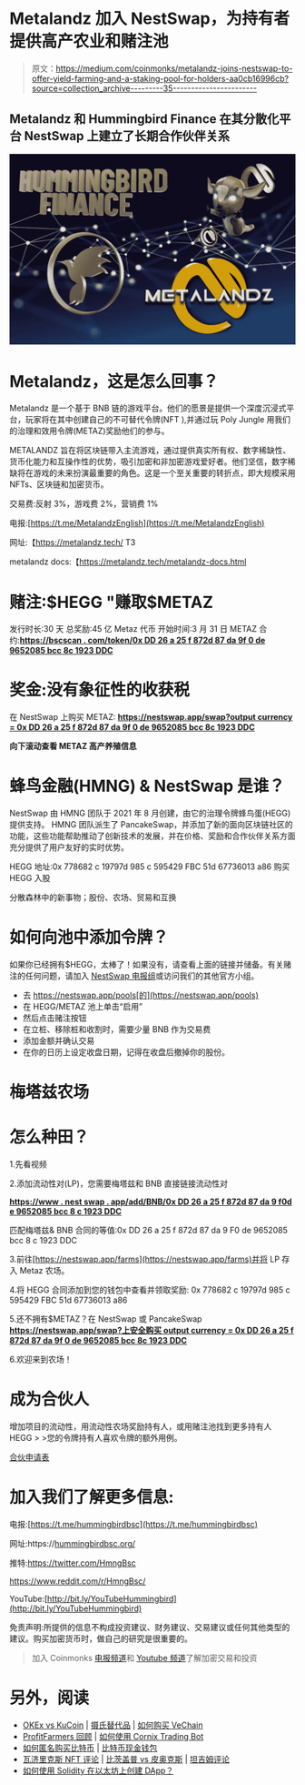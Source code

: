 # Metalandz 加入 NestSwap，为持有者提供高产农业和赌注池

> 原文：<https://medium.com/coinmonks/metalandz-joins-nestswap-to-offer-yield-farming-and-a-staking-pool-for-holders-aa0cb16996cb?source=collection_archive---------35----------------------->

## Metalandz 和 Hummingbird Finance 在其分散化平台 NestSwap 上建立了长期合作伙伴关系

![](img/7655ba23da21073af6e303812d665ee1.png)

# Metalandz，这是怎么回事？

Metalandz 是一个基于 BNB 链的游戏平台。他们的愿景是提供一个深度沉浸式平台，玩家将在其中创建自己的不可替代令牌(NFT ),并通过玩 Poly Jungle 用我们的治理和效用令牌(METAZ)奖励他们的参与。

METALANDZ 旨在将区块链带入主流游戏，通过提供真实所有权、数字稀缺性、货币化能力和互操作性的优势，吸引加密和非加密游戏爱好者。他们坚信，数字稀缺将在游戏的未来扮演最重要的角色。这是一个至关重要的转折点，即大规模采用 NFTs、区块链和加密货币。

交易费:反射 3%，游戏费 2%，营销费 1%

电报:[https://t.me/MetalandzEnglish](https://t.me/MetalandzEnglish)

网址:【https://metalandz.tech/ T3

metalandz docs:【https://metalandz.tech/metalandz-docs.html 

# 赌注:$HEGG "赚取$METAZ

发行时长:30 天
总奖励:45 亿 Metaz 代币
开始时间:3 月 31 日
METAZ 合约:[**https://bscscan . com/token/0x DD 26 a 25 f 872d 87 da 9f 0 de 9652085 bcc 8c 1923 DDC**](https://bscscan.com/token/0xdd26a25f872d87da9f0de9652085bcc8c1923ddc)

# 奖金:没有象征性的收获税

在 NestSwap 上购买 METAZ:
[**https://nestswap.app/swap?output currency = 0x DD 26 a 25 f 872d 87 da 9f 0 de 9652085 bcc 8c 1923 DDC**](https://nestswap.app/swap?outputCurrency=0xdd26a25f872d87da9f0de9652085bcc8c1923ddc)

**向下滚动查看 METAZ 高产养殖信息**

# 蜂鸟金融(HMNG) & NestSwap 是谁？

NestSwap 由 HMNG 团队于 2021 年 8 月创建，由它的治理令牌蜂鸟蛋(HEGG)提供支持。
HMNG 团队派生了 PancakeSwap，并添加了新的面向区块链社区的功能，这些功能帮助推动了创新技术的发展，并在价格、奖励和合作伙伴关系方面充分提供了用户友好的实时优势。

HEGG 地址:0x 778682 c 19797d 985 c 595429 FBC 51d 67736013 a86
购买 HEGG 入股

分散森林中的新事物；股份、农场、贸易和互换

# 如何向池中添加令牌？

如果你已经拥有$HEGG，太棒了！如果没有，请查看上面的链接并储备。有关赌注的任何问题，请加入 [NestSwap 电报组](https://t.me/nestswapnews)或访问我们的其他官方小组。

*   去 https://nestswap.app/pools[的](https://nestswap.app/pools)
*   在 HEGG/METAZ 池上单击“启用”
*   然后点击赌注按钮
*   在立桩、移除桩和收割时，需要少量 BNB 作为交易费
*   添加金额并确认交易
*   在你的日历上设定收盘日期，记得在收盘后撤掉你的股份。

# 梅塔兹农场

# 怎么种田？

1.先看视频

2.添加流动性对(LP)，您需要梅塔兹和 BNB
直接链接流动性对

[**https://www . nest swap . app/add/BNB/0x DD 26 a 25 f 872d 87 da 9 f0d e 9652085 bcc 8 c 1923 DDC**](https://www.nestswap.app/add/BNB/0xdD26a25F872D87dA9F0de9652085BcC8c1923dDC)

匹配梅塔兹& BNB
合同的等值:0x DD 26 a 25 f 872d 87 da 9 F0 de 9652085 bcc 8 c 1923 DDC

3.前往[https://nestswap.app/farms](https://nestswap.app/farms)并将 LP 存入 Metaz 农场。

4.将 HEGG 合同添加到您的钱包中查看并领取奖励:
0x 778682 c 19797d 985 c 595429 FBC 51d 67736013 a86

5.还不拥有$METAZ？在 NestSwap 或 PancakeSwap
[**https://nestswap.app/swap?上安全购买 output currency = 0x DD 26 a 25 f 872d 87 da 9f 0 de 9652085 bcc 8c 1923 DDC**](https://nestswap.app/swap?outputCurrency=0xdd26a25f872d87da9f0de9652085bcc8c1923ddc)

6.欢迎来到农场！

# 成为合伙人

增加项目的流动性，用流动性农场奖励持有人，或用赌注池找到更多持有人 HEGG > >您的令牌持有人喜欢令牌的额外用例。

[合伙申请表](https://docs.google.com/forms/d/e/1FAIpQLSfcZ0B_DQ19h3OjKLH2rqLkAQgRoFU2CcSa1ITqRB-6rusqFQ/viewform?usp=sf_link)

# 加入我们了解更多信息:

电报:[https://t.me/hummingbirdbsc](https://t.me/hummingbirdbsc)

网址:https://[hummingbirdbsc.org/](http://www.hummingbirdbsc.org/)

推特:https://twitter.com/HmngBsc

https://www.reddit.com/r/HmngBsc/

YouTube:[http://bit.ly/YouTubeHummingbird](http://bit.ly/YouTubeHummingbird)

免责声明:所提供的信息不构成投资建议、财务建议、交易建议或任何其他类型的建议。购买加密货币时，做自己的研究是很重要的。

> 加入 Coinmonks [电报频道](https://t.me/coincodecap)和 [Youtube 频道](https://www.youtube.com/c/coinmonks/videos)了解加密交易和投资

# 另外，阅读

*   [OKEx vs KuCoin](https://coincodecap.com/okex-kucoin) | [摄氏替代品](https://coincodecap.com/celsius-alternatives) | [如何购买 VeChain](https://coincodecap.com/buy-vechain)
*   [ProfitFarmers 回顾](https://coincodecap.com/profitfarmers-review) | [如何使用 Cornix Trading Bot](https://coincodecap.com/cornix-trading-bot)
*   [如何匿名购买比特币](https://coincodecap.com/buy-bitcoin-anonymously) | [比特币现金钱包](https://coincodecap.com/bitcoin-cash-wallets)
*   [瓦济里克斯 NFT 评论](https://coincodecap.com/wazirx-nft-review) | [比茨盖普 vs 皮奥克斯](https://coincodecap.com/bitsgap-vs-pionex) | [坦吉姆评论](https://coincodecap.com/tangem-wallet-review)
*   [如何使用 Solidity 在以太坊上创建 DApp？](https://coincodecap.com/create-a-dapp-on-ethereum-using-solidity)
